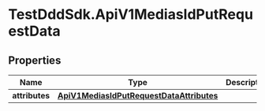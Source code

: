 # TestDddSdk.ApiV1MediasIdPutRequestData

## Properties

Name | Type | Description | Notes
------------ | ------------- | ------------- | -------------
**attributes** | [**ApiV1MediasIdPutRequestDataAttributes**](ApiV1MediasIdPutRequestDataAttributes.md) |  | 


